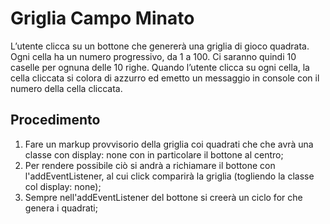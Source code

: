 Griglia Campo Minato
===
L’utente clicca su un bottone che genererà una griglia di gioco quadrata.
Ogni cella ha un numero progressivo, da 1 a 100.
Ci saranno quindi 10 caselle per ognuna delle 10 righe.
Quando l’utente clicca su ogni cella, la cella cliccata si colora di azzurro ed emetto un messaggio in console con il numero della cella cliccata.
## Procedimento
1. Fare un markup provvisorio della griglia coi quadrati che che avrà una classe con display: none con in particolare il bottone al centro;
2. Per rendere possibile ciò si andrà a richiamare il bottone con l'addEventListener, al cui click comparirà la griglia (togliendo la classe col display: none);
3. Sempre nell'addEventListener del bottone si creerà un ciclo for che genera i quadrati;